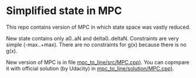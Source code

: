 # Simplified state in MPC
This repo contains version of MPC in which state space was vastly reduced.

New state contains only a0..aN and delta0..deltaN. Constraints are very simple
(-max..+max). There are no constraints for g(x) because there is no g(x). 

New version of MPC is in file [mpc_to_line/src/MPC.cpp)](). You can copmpare it with official
solution (by Udacity) in [mpc_to_line/solution/MPC.cpp)]().

